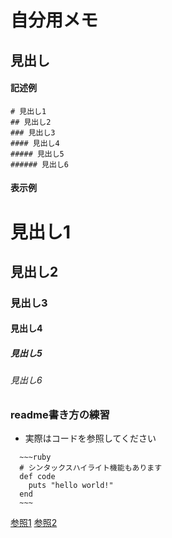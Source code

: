 # 自分用メモ

## 見出し
#### 記述例

```
# 見出し1
## 見出し2
### 見出し3
#### 見出し4
##### 見出し5
###### 見出し6

```
#### 表示例

# 見出し1
## 見出し2
### 見出し3
#### 見出し4
##### 見出し5
###### 見出し6

### readme書き方の練習
- 実際はコードを参照してください

```
  ~~~ruby
  # シンタックスハイライト機能もあります
  def code
    puts "hello world!"
  end
  ~~~
```

[参照1](http://kojika17.com/2013/01/starting-markdown.html)
[参照2](http://qiita.com/tbpgr/items/989c6badefff69377da7)
